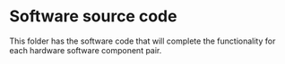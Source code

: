# Software source code
This folder has the software code that will complete the functionality for each hardware software component pair.

